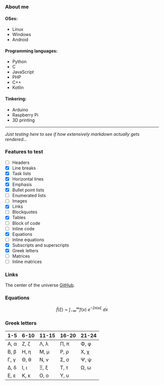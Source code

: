 ### About me

#### OSes:
* Linux
* Windows
* Android

#### Programming languages:
* Python
* C
* JavaScript
* PHP
* C++
* Kotlin

#### Tinkering:
* Arduino
* Raspberry Pi
* 3D printing

---

_Just testing here to see if how extensively markdown actually gets rendered..._  

### Features to test

- [ ] Headers
- [x] Line breaks
- [x] Task lists
- [x] Horizontal lines
- [x] Emphasis
- [x] Bullet point lists
- [ ] Enumerated lists
- [ ] Images
- [x] Links
- [ ] Blockquotes
- [x] Tables
- [ ] Block of code
- [ ] Inline code
- [x] Equations
- [ ] Inline equations
- [x] Subscripts and superscripts
- [x] Greek letters
- [ ] Matrices
- [ ] Inline matrices

### Links

The center of the universe [GitHub](https://github.com/).

### Equations

$$
\hat{f}(\xi) = \int_{-\infty}^{\infty} f(x) \ e^{-2\pi i x \xi} \ dx
$$

### Greek letters

| 1-5                  | 6-10             | 11-15                | 16-20                | 21-24            |
| -------------------- | -----------------| -------------------- | -------------------- | ---------------- |
| &Alpha;, &alpha;     | &Zeta;, &zeta;   | &Lambda;, &lambda;   | &Pi;, &pi;           | &Phi;, &phi;     |
| &Beta;, &beta;       | &Eta;, &eta;     | &Mu;, &mu;           | &Rho;, &rho;         | &Chi;, &chi;     |
| &Gamma;, &gamma;     | &Theta;, &theta; | &Nu;, &nu;           | &Sigma;, &sigma;     | &Psi;, &psi;     |
| &Delta;, &delta;     | &Iota;, &iota;   | &Xi;, &xi;           | &Tau;, &tau;         | &Omega;, &omega; |
| &Epsilon;, &epsilon; | &Kappa;, &kappa; | &Omicron;, &omicron; | &Upsilon;, &upsilon; |                  |

<!---
jannelansman/jannelansman is a ✨ special ✨ repository because its `README.md` (this file) appears on your GitHub profile.
You can click the Preview link to take a look at your changes.
--->
